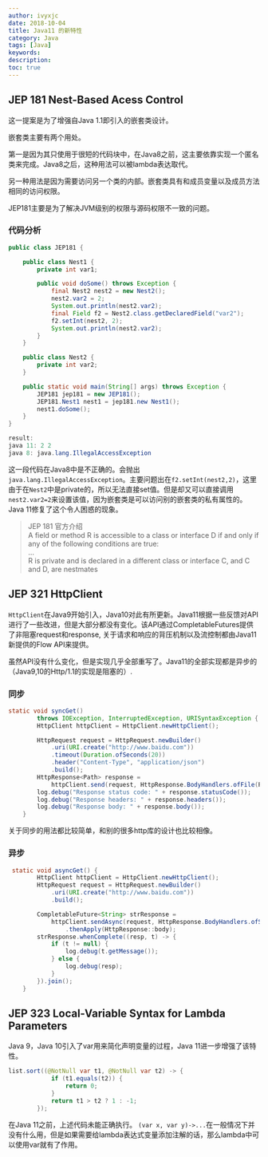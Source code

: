 ```yaml
---
author: ivyxjc
date: 2018-10-04
title: Java11 的新特性
category: Java
tags: [Java]
keywords:
description:
toc: true
---
```




## JEP 181 Nest-Based Acess Control
这一提案是为了增强自Java 1.1即引入的嵌套类设计。

嵌套类主要有两个用处。

第一是因为其只使用于很短的代码块中，在Java8之前，这主要依靠实现一个匿名类来完成。Java8之后，这种用法可以被lambda表达取代。

另一种用法是因为需要访问另一个类的内部。嵌套类具有和成员变量以及成员方法相同的访问权限。

JEP181主要是为了解决JVM级别的权限与源码权限不一致的问题。

### 代码分析

```java
public class JEP181 {

    public class Nest1 {
        private int var1;

        public void doSome() throws Exception {
            final Nest2 nest2 = new Nest2();
            nest2.var2 = 2;
            System.out.println(nest2.var2);
            final Field f2 = Nest2.class.getDeclaredField("var2");
            f2.setInt(nest2, 2);
            System.out.println(nest2.var2);
        }
    }

    public class Nest2 {
        private int var2;
    }

    public static void main(String[] args) throws Exception {
        JEP181 jep181 = new JEP181();
        JEP181.Nest1 nest1 = jep181.new Nest1();
        nest1.doSome();
    }
}

result:
java 11: 2 2
java 8: java.lang.IllegalAccessException
```
这一段代码在Java8中是不正确的。会抛出`java.lang.IllegalAccessException`。主要问题出在`f2.setInt(nest2,2)`，这里由于在`Nest2`中是private的，所以无法直接set值。但是却又可以直接调用`nest2.var2=2`来设置该值，因为嵌套类是可以访问别的嵌套类的私有属性的。Java 11修复了这个令人困惑的现象。

>JEP 181 官方介绍<br />
A field or method R is accessible to a class or interface D if and only if any of the following conditions are true:<br />
...<br />
R is private and is declared in a different class or interface C, and C and D, are nestmates


## JEP 321 HttpClient

`HttpClient`在Java9开始引入，Java10对此有所更新。Java11根据一些反馈对API进行了一些改进，但是大部分都没有变化。该API通过CompletableFutures提供了非阻塞request和response,
关于请求和响应的背压机制以及流控制都由Java11新提供的Flow API来提供。

虽然API没有什么变化，但是实现几乎全部重写了。Java11的全部实现都是异步的（Java9,10的Http/1.1的实现是阻塞的）.


### 同步

```java
static void syncGet()
        throws IOException, InterruptedException, URISyntaxException {
        HttpClient httpClient = HttpClient.newHttpClient();

        HttpRequest request = HttpRequest.newBuilder()
            .uri(URI.create("http://www.baidu.com"))
            .timeout(Duration.ofSeconds(20))
            .header("Content-Type", "application/json")
            .build();
        HttpResponse<Path> response =
            httpClient.send(request, HttpResponse.BodyHandlers.ofFile(Paths.get("abc.txt")));
        log.debug("Response status code: " + response.statusCode());
        log.debug("Response headers: " + response.headers());
        log.debug("Response body: " + response.body());
    }
```
关于同步的用法都比较简单，和别的很多http库的设计也比较相像。

### 异步
```java
 static void asyncGet() {
        HttpClient httpClient = HttpClient.newHttpClient();
        HttpRequest request = HttpRequest.newBuilder()
            .uri(URI.create("http://www.baidu.com"))
            .build();

        CompletableFuture<String> strResponse =
            httpClient.sendAsync(request, HttpResponse.BodyHandlers.ofString())
                .thenApply(HttpResponse::body);
        strResponse.whenComplete((resp, t) -> {
            if (t != null) {
                log.debug(t.getMessage());
            } else {
                log.debug(resp);
            }
        }).join();
    }
```

## JEP 323 Local-Variable Syntax for Lambda Parameters 

Java 9，Java 10引入了var用来简化声明变量的过程，Java 11进一步增强了该特性。

```java
list.sort((@NotNull var t1, @NotNull var t2) -> {
            if (t1.equals(t2)) {
                return 0;
            }
            return t1 > t2 ? 1 : -1;
        });
```
在Java 11之前，上述代码未能正确执行。
`(var x, var y)->...`在一般情况下并没有什么用，但是如果需要给lambda表达式变量添加注解的话，那么lambda中可以使用var就有了作用。
